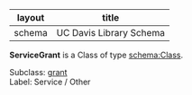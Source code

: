 | layout| title |
| ------------- |:-------------:|
| schema     | UC Davis Library Schema    |

**ServiceGrant** is a Class of type [schema:Class](http://schema.org/Class). <br /> 

Subclass: [grant](http://schema.library.ucdavis.edu/grant)<br /> Label: Service / Other<br /> 
